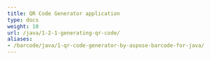 ```yaml
---
title: QR Code Generator application
type: docs
weight: 10
url: /java/1-2-1-generating-qr-code/
aliases:
- /barcode/java/1-qr-code-generator-by-aspose-barcode-for-java/
---
```

